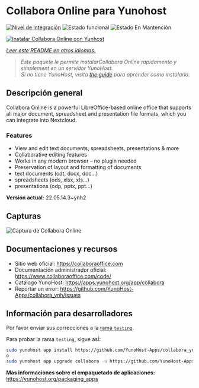 <!--
Este archivo README esta generado automaticamente<https://github.com/YunoHost/apps/tree/master/tools/readme_generator>
No se debe editar a mano.
-->

# Collabora Online para Yunohost

[![Nivel de integración](https://dash.yunohost.org/integration/collabora.svg)](https://ci-apps.yunohost.org/ci/apps/collabora/) ![Estado funcional](https://ci-apps.yunohost.org/ci/badges/collabora.status.svg) ![Estado En Mantención](https://ci-apps.yunohost.org/ci/badges/collabora.maintain.svg)

[![Instalar Collabora Online con Yunhost](https://install-app.yunohost.org/install-with-yunohost.svg)](https://install-app.yunohost.org/?app=collabora)

*[Leer este README en otros idiomas.](./ALL_README.md)*

> *Este paquete le permite instalarCollabora Online rapidamente y simplement en un servidor YunoHost.*  
> *Si no tiene YunoHost, visita [the guide](https://yunohost.org/install) para aprender como instalarla.*

## Descripción general

Collabora Online is a powerful LibreOffice-based online office that supports all major document, spreadsheet and presentation file formats, which you can integrate into Nextcloud.

### Features

- View and edit text documents, spreadsheets, presentations & more
- Collaborative editing features
- Works in any modern browser – no plugin needed
- Preservation of layout and formatting of documents
- text documents (odt, docx, doc…)
- spreadsheets (ods, xlsx, xls…)
- presentations (odp, pptx, ppt…)


**Versión actual:** 22.05.14.3~ynh2

## Capturas

![Captura de Collabora Online](./doc/screenshots/Nextcloud-writer.png)

## Documentaciones y recursos

- Sitio web oficial: <https://collaboraoffice.com>
- Documentación administrador oficial: <https://www.collaboraoffice.com/code/>
- Catálogo YunoHost: <https://apps.yunohost.org/app/collabora>
- Reportar un error: <https://github.com/YunoHost-Apps/collabora_ynh/issues>

## Información para desarrolladores

Por favor enviar sus correcciones a la [rama `testing`](https://github.com/YunoHost-Apps/collabora_ynh/tree/testing).

Para probar la rama `testing`, sigue asÍ:

```bash
sudo yunohost app install https://github.com/YunoHost-Apps/collabora_ynh/tree/testing --debug
o
sudo yunohost app upgrade collabora -u https://github.com/YunoHost-Apps/collabora_ynh/tree/testing --debug
```

**Mas informaciones sobre el empaquetado de aplicaciones:** <https://yunohost.org/packaging_apps>
